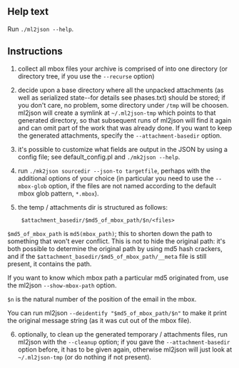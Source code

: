 Help text
---------

Run `./ml2json --help`.

Instructions
------------

1. collect all mbox files your archive is comprised of into one
directory (or directory tree, if you use the `--recurse` option)

2. decide upon a base directory where all the unpacked attachments (as
well as serialized state--for details see phases.txt) should be
stored; if you don't care, no problem, some directory under `/tmp` will
be choosen. ml2json will create a symlink at `~/.ml2json-tmp` which
points to that generated directory, so that subsequent runs of ml2json
will find it again and can omit part of the work that was already
done. If you want to keep the generated attachments, specify the
`--attachment-basedir` option.

3. it's possible to customize what fields are output in the JSON by
using a config file; see default_config.pl and `./mk2json --help`.

4. run `./mk2json sourcedir --json-to targetfile`, perhaps with the
additional options of your choice (in particular you need to use the
`--mbox-glob` option, if the files are not named according to the
default mbox glob pattern, `*.mbox`).

5. the temp / attachments dir is structured as follows:

        $attachment_basedir/$md5_of_mbox_path/$n/<files>

 `$md5_of_mbox_path` is `md5(mbox_path)`; this to shorten down the path to
 something that won't ever conflict. This is not to hide the original
 path: it's both possible to determine the original path by using md5
 hash crackers, and if the `$attachment_basedir/$md5_of_mbox_path/__meta`
 file is still present, it contains the path.

 If you want to know which mbox path a particular md5 originated from,
 use the ml2json `--show-mbox-path` option.

 `$n` is the natural number of the position of the email in the mbox.

 You can run ml2json `--deidentify "$md5_of_mbox_path/$n"` to make it
 print the original message string (as it was cut out of the mbox file).

6. optionally, to clean up the generated temporary / attachments
files, run ml2json with the `--cleanup` option; if you gave the
`--attachment-basedir` option before, it has to be given again,
otherwise ml2json will just look at `~/.ml2json-tmp` (or do nothing if
not present).

